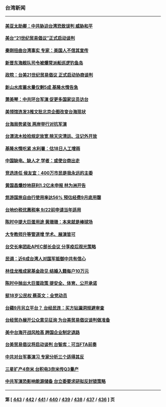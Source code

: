### 台湾新闻
---
#### [美亚太助卿：中共胁迫台湾恐致误判 威胁和平](../../pages/ncid1349361/n13804952.md) 
#### [美台“21世纪贸易倡议”正式启动谈判](../../pages/ncid1349361/n13804919.md) 
#### [秦刚扭曲台湾事实 专家：美国人不信其宣传](../../pages/ncid1349361/n13804889.md) 
#### [新晋东海舰队司令被爆常派船巡逻钓鱼岛](../../pages/ncid1349361/n13804758.md) 
#### [政院：台美21世纪贸易倡议 正式启动协商谈判](../../pages/ncid1349361/n13804927.md) 
#### [新山水库蓄水量仅剩5成 基隆水情告急](../../pages/ncid1349361/n13804685.md) 
#### [萧美琴：中共环台军演 促更多国家议员访台](../../pages/ncid1349361/n13804789.md) 
#### [美领馆连发3推文批北京企图改变台海现状](../../pages/ncid1349361/n13804730.md) 
#### [台海局势紧张 两岸举行对抗军演](../../pages/ncid1349361/n13804662.md) 
#### [台漂流木捡拾规定放宽 除天灾清运、注记外开放](../../pages/ncid1349361/n13804569.md) 
#### [基隆水情吃紧 水利署︰估18日人工增雨](../../pages/ncid1349361/n13804567.md) 
#### [中国缺电、缺人才 学者：或使台商出走](../../pages/ncid1349361/n13804561.md) 
#### [竞选连任 侯友宜：400万市民是我永远的主委](../../pages/ncid1349361/n13804574.md) 
#### [黄国昌爆炒地获利1.2亿未申报 林为洲开告](../../pages/ncid1349361/n13804563.md) 
#### [悠游国旅自由行使用率达56% 预估经费9月底用罄](../../pages/ncid1349361/n13804572.md) 
#### [台地价税优惠税率 9/22前申请当年适用](../../pages/ncid1349361/n13804566.md) 
#### [陈时中提大巨蛋用途 黄珊珊：本来就是棒球场](../../pages/ncid1349361/n13804571.md) 
#### [大专教师升等管道增 学术、展演皆可](../../pages/ncid1349361/n13804577.md) 
#### [台交长率团赴APEC部长会议 分享疫后观光策略](../../pages/ncid1349361/n13804579.md) 
#### [民调：近6成台湾人对国军抵御中共有信心](../../pages/ncid1349361/n13804382.md) 
#### [林佳龙推成家基金政见 结婚入籍每户10万元](../../pages/ncid1349361/n13804580.md) 
#### [陈时中抛出大巨蛋政策 提安全、体育、公开承诺](../../pages/ncid1349361/n13804549.md) 
#### [挺18岁公民权 蔡英文：全党动员](../../pages/ncid1349361/n13804545.md) 
#### [台蘋9月另立平台？ 台经民连：买方钻漏洞规避审查](../../pages/ncid1349361/n13804537.md) 
#### [台经贸办展开公众意见征询 为台美贸易倡议谈判做准备](../../pages/ncid1349361/n13804512.md) 
#### [美中台海开战风险高 跨国企业制定退路](../../pages/ncid1349361/n13804488.md) 
#### [台美贸易倡议将启动谈判 台智库：可当FTA前奏](../../pages/ncid1349361/n13804530.md) 
#### [中共对台军事演习 专家分析三个适得其反](../../pages/ncid1349361/n13804513.md) 
#### [三星扩产4奈米 台积电3奈米传Q3量产](../../pages/ncid1349361/n13804515.md) 
#### [中共军演恐影响能源储备 台立委要求研拟反封锁策略](../../pages/ncid1349361/n13804517.md) 

---
#### 第 [ [443](./443.md) / [442](./442.md) / [441](./441.md) / [440](./440.md) / [439](./439.md) / [438](./438.md) / [437](./437.md) / [436](./436.md) ] 页
